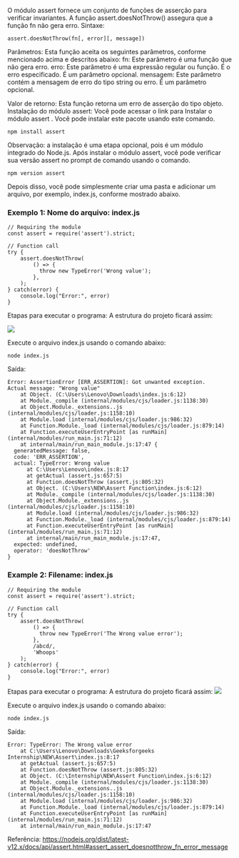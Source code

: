 O módulo assert fornece um conjunto de funções de asserção para verificar invariantes. A função assert.doesNotThrow() assegura que a função fn não gera erro. Sintaxe:
```
assert.doesNotThrow(fn[, error][, message])
```

Parâmetros: Esta função aceita os seguintes parâmetros, conforme mencionado acima e descritos abaixo:
fn: Este parâmetro é uma função que não gera erro.
erro: Este parâmetro é uma expressão regular ou função. É o erro especificado. É um parâmetro opcional.
mensagem: Este parâmetro contém a mensagem de erro do tipo string ou erro. É um parâmetro opcional.

Valor de retorno: Esta função retorna um erro de asserção do tipo objeto. Instalação do módulo assert:
Você pode acessar o link para Instalar o módulo assert . Você pode instalar este pacote usando este comando.
```
npm install assert
```
Observação: a instalação é uma etapa opcional, pois é um módulo integrado do Node.js.
Após instalar o módulo assert, você pode verificar sua versão assert no prompt de comando usando o comando.
```
npm version assert
```
Depois disso, você pode simplesmente criar uma pasta e adicionar um arquivo, por exemplo, index.js, conforme mostrado abaixo.

### Exemplo 1: Nome do arquivo: index.js
```node
// Requiring the module
const assert = require('assert').strict;

// Function call
try {
    assert.doesNotThrow(
        () => {
          throw new TypeError('Wrong value');
        },
    );
} catch(error) {
    console.log("Error:", error)
}
```

Etapas para executar o programa:
A estrutura do projeto ficará assim:
  
![](https://media.geeksforgeeks.org/wp-content/uploads/20200606171437/structure56.png)

Execute o arquivo index.js usando o comando abaixo:
```
node index.js
```

Saída:
```
Error: AssertionError [ERR_ASSERTION]: Got unwanted exception.
Actual message: "Wrong value"
    at Object. (C:\Users\Lenovo\Downloads\index.js:6:12)
    at Module._compile (internal/modules/cjs/loader.js:1138:30)
    at Object.Module._extensions..js (internal/modules/cjs/loader.js:1158:10)
    at Module.load (internal/modules/cjs/loader.js:986:32)
    at Function.Module._load (internal/modules/cjs/loader.js:879:14)
    at Function.executeUserEntryPoint [as runMain] (internal/modules/run_main.js:71:12)
    at internal/main/run_main_module.js:17:47 {
  generatedMessage: false,
  code: 'ERR_ASSERTION',
  actual: TypeError: Wrong value
      at C:\Users\Lenovo\index.js:8:17
      at getActual (assert.js:657:5)
      at Function.doesNotThrow (assert.js:805:32)
      at Object. (C:\Users\NEW\Assert Function\index.js:6:12)
      at Module._compile (internal/modules/cjs/loader.js:1138:30)
      at Object.Module._extensions..js (internal/modules/cjs/loader.js:1158:10)
      at Module.load (internal/modules/cjs/loader.js:986:32)
      at Function.Module._load (internal/modules/cjs/loader.js:879:14)
      at Function.executeUserEntryPoint [as runMain] (internal/modules/run_main.js:71:12)
      at internal/main/run_main_module.js:17:47,
  expected: undefined,
  operator: 'doesNotThrow'
}
```


### Example 2: Filename: index.js

```node
// Requiring the module
const assert = require('assert').strict;

// Function call
try {
    assert.doesNotThrow(
        () => {
          throw new TypeError('The Wrong value error');
        },
        /abcd/,
        'Whoops'
    );
} catch(error) {
    console.log("Error:", error)
}
```

Etapas para executar o programa:
A estrutura do projeto ficará assim:    ![](https://media.geeksforgeeks.org/wp-content/uploads/20200606171437/structure56.png)

Execute o arquivo index.js usando o comando abaixo:
```
node index.js
```

Saída:
```
Error: TypeError: The Wrong value error
    at C:\Users\Lenovo\Downloads\Geeksforgeeks Internship\NEW\Assert\index.js:8:17
    at getActual (assert.js:657:5)
    at Function.doesNotThrow (assert.js:805:32)
    at Object. (C:\Internship\NEW\Assert Function\index.js:6:12)
    at Module._compile (internal/modules/cjs/loader.js:1138:30)
    at Object.Module._extensions..js (internal/modules/cjs/loader.js:1158:10)
    at Module.load (internal/modules/cjs/loader.js:986:32)
    at Function.Module._load (internal/modules/cjs/loader.js:879:14)
    at Function.executeUserEntryPoint [as runMain] (internal/modules/run_main.js:71:12)
    at internal/main/run_main_module.js:17:47
```

Referência: https://nodejs.org/dist/latest-v12.x/docs/api/assert.html#assert_assert_doesnotthrow_fn_error_message

